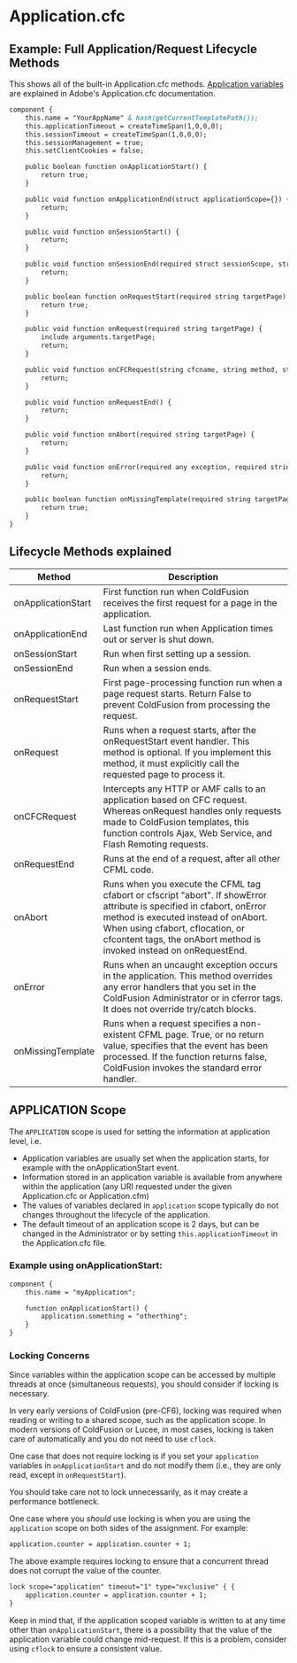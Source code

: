 # Application.cfc

## Example: Full Application/Request Lifecycle Methods
This shows all of the built-in Application.cfc methods.
[Application variables](https://helpx.adobe.com/coldfusion/cfml-reference/application-cfc-reference/application-variables.html) are explained in Adobe's Application.cfc documentation.

```cfc
component {
	this.name = "YourAppName" & hash(getCurrentTemplatePath()); 
	this.applicationTimeout = createTimeSpan(1,0,0,0); 
	this.sessionTimeout = createTimeSpan(1,0,0,0); 
	this.sessionManagement = true; 
	this.setClientCookies = false; 

	public boolean function onApplicationStart() { 
		return true; 
	} 

	public void function onApplicationEnd(struct applicationScope={}) { 
		return; 
	} 

	public void function onSessionStart() { 
		return; 
	} 

	public void function onSessionEnd(required struct sessionScope, struct applicationScope={}) { 
		return; 
	} 

	public boolean function onRequestStart(required string targetPage) { 
		return true; 
	} 

	public void function onRequest(required string targetPage) { 
		include arguments.targetPage; 
		return; 
	} 

	public void function onCFCRequest(string cfcname, string method, struct args) { 
		return; 
	} 

	public void function onRequestEnd() { 
		return; 
	} 

	public void function onAbort(required string targetPage) { 
		return; 
	} 

	public void function onError(required any exception, required string eventName) { 
		return; 
	} 

	public boolean function onMissingTemplate(required string targetPage) { 
		return true; 
	} 
}
```


	
## Lifecycle Methods explained
| Method             | Description                                                          |
|--------------------|----------------------------------------------------------------------|
| onApplicationStart | First function run when ColdFusion receives the first request for a page in the application.  |
| onApplicationEnd   | Last function run when Application times out or server is shut down. |
| onSessionStart     | Run when first setting up a session. |
| onSessionEnd       | Run when a session ends. |
| onRequestStart     | First page-processing function run when a page request starts. Return False to prevent ColdFusion from processing the request. |
| onRequest          | Runs when a request starts, after the onRequestStart event handler. This method is optional. If you implement this method, it must explicitly call the requested page to process it. |
| onCFCRequest       | Intercepts any HTTP or AMF calls to an application based on CFC request. Whereas onRequest handles only requests made to ColdFusion templates, this function controls Ajax, Web Service, and Flash Remoting requests. |
| onRequestEnd       | Runs at the end of a request, after all other CFML code. |
| onAbort            | Runs when you execute the CFML tag cfabort or cfscript "abort". If showError attribute is specified in cfabort, onError method is executed instead of onAbort. When using cfabort, cflocation, or cfcontent tags, the onAbort method is invoked instead on onRequestEnd. |
| onError            | Runs when an uncaught exception occurs in the application. This method overrides any error handlers that you set in the ColdFusion Administrator or in cferror tags. It does not override try/catch blocks. |
| onMissingTemplate  | Runs when a request specifies a non-existent CFML page. True, or no return value, specifies that the event has been processed. If the function returns false, ColdFusion invokes the standard error handler. |

## APPLICATION Scope

The `APPLICATION` scope is used for setting the information at application level, i.e. 

* Application variables are usually set when the application starts, for example with the onApplicationStart event. 
* Information stored in an application variable is available from anywhere within the application (any URI requested under the given Application.cfc or Application.cfm)
* The values of variables declared in `application` scope typically do not changes throughout the lifecycle of the application.
* The default timeout of an application scope is 2 days, but can be changed in the Administrator or by setting `this.applicationTimeout` in the Application.cfc file.


### Example using onApplicationStart:

```cfc
component {
	this.name = "myApplication";

	function onApplicationStart() {
		application.something = "otherthing";
	}
}
```

### Locking Concerns

Since variables within the application scope can be accessed by multiple threads at once (simultaneous requests), you should consider if locking is necessary.

In very early versions of ColdFusion (pre-CF6), locking was required when reading or writing to a shared scope, such as the application scope. In modern versions of ColdFusion or Lucee, in most cases, locking is taken care of automatically and you do not need to use `cflock`.

One case that does not require locking is if you set your `application` variables in `onApplicationStart` and do not modify them (i.e., they are only read, except in `onRequestStart`).

You should take care not to lock unnecessarily, as it may create a performance bottleneck.

One case where you _should_ use locking is when you are using the `application` scope on both sides of the assignment. For example:

```cfc
application.counter = application.counter + 1;
```

The above example requires locking to ensure that a concurrent thread does not corrupt the value of the counter.

```cfc
lock scope="application" timeout="1" type="exclusive" { {
	application.counter = application.counter + 1;
}
```

Keep in mind that, if the application scoped variable is written to at any time other than `onApplicationStart`, there is a possibility that the value of the application variable could change mid-request. If this is a problem, consider using `cflock` to ensure a consistent value. 
